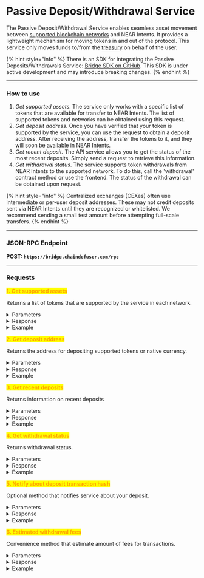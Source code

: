 # Passive Deposit/Withdrawal Service

The Passive Deposit/Withdrawal Service enables seamless asset movement between [supported blockchain networks](../chain-address-support.md) and NEAR Intents. It provides a lightweight mechanism for moving tokens in and out of the protocol. This service only moves funds to/from the [treasury](../treasury-addresses.md) on behalf of the user.

{% hint style="info" %}
There is an SDK for integrating the Passive Deposits/Withdrawals Service: [Bridge SDK on GitHub](https://github.com/defuse-protocol/sdk-monorepo/tree/main/packages/bridge-sdk). This SDK is under active development and may introduce breaking changes.
{% endhint %}

***

### How to use

1. _Get supported assets_. The service only works with a specific list of tokens that are available for transfer to NEAR Intents. The list of supported tokens and networks can be obtained using this request.
2. _Get deposit address._ Once you have verified that your token is supported by the service, you can use the request to obtain a deposit address. After receiving the address, transfer the tokens to it, and they will soon be available in NEAR Intents.
3. _Get recent deposit._ The API service allows you to get the status of the most recent deposits. Simply send a request to retrieve this information.
4. _Get withdrawal status_. The service supports token withdrawals from NEAR Intents to the supported network. To do this, call the 'withdrawal' contract method or use the frontend. The status of the withdrawal can be obtained upon request.

{% hint style="info" %}
Centralized exchanges (CEXes) often use intermediate or per-user deposit addresses. These may not credit deposits sent via NEAR Intents until they are recognized or whitelisted. We recommend sending a small test amount before attempting full-scale transfers.
{% endhint %}

***

### **JSON-RPC Endpoint**

**POST: `https://bridge.chaindefuser.com/rpc`**

***

### Requests

<mark style="color:orange;">**1. Get supported assets**</mark>

Returns a list of tokens that are supported by the service in each network.

<details>

<summary>Parameters</summary>

* `[]chains` - chain filter.

</details>

<details>

<summary>Response</summary>

* `[].tokens.defuse_asset_identifier` — unique id of trading asset
* `[].tokens.near_token_id` — unique id of the token in the NEAR blockchain
* `[].tokens.decimals` — trading asset precision. should be used for amount setup during intent creation
* `[].tokens.asset_name` — trading asset name
* `[].tokens.min_deposit_amount` — minimum amount of tokens to trigger transfer process&#x20;
* `[].tokens.min_withdrawal_amount` — minimum amount of tokens to initiate a withdrawal
* `[].tokens.withdrawal_fee` — the fee charged for withdrawing the specified token&#x20;

</details>

<details>

<summary>Example</summary>

```javascript
// Request
{
  "id": 1,
  "jsonrpc": "2.0",
  "method": "supported_tokens",
  "params": [
    {
      "chains": ["CHAIN_TYPE:CHAIN_ID", "..."], //optional
    }
  ]
}

// Response
{
  "jsonrpc": "2.0",
  "id": 1,
  "result": {
   "tokens": [
     {
       "defuse_asset_identifier" : "eth:8453:0x123", //CHAIN_TYPE:CHAIN_ID:ADDRESS
       "near_token_id": "...",
       "decimals" : 18,
       "asset_name" : "PEPE",
       "min_deposit_amount": "100000"
       "min_withdrawal_amount": "10000"
       "withdrawal_fee": "1000"
     },
     // ...
     ]
   }
}
```

</details>



<mark style="color:orange;">**2. Get deposit address**</mark>

Returns the address for depositing supported tokens or native currency.

<details>

<summary>Parameters</summary>

* `account_id` - Defuse user account
* `chain` - network type and chain id. E.g. `eth:42161` for Arbitrum or `btc:mainnet`for Bitcoin.

</details>

<details>

<summary>Response</summary>

* `address` - deposit address
* `chain` - network type and chain id.

</details>

<details>

<summary>Example</summary>

<pre class="language-javascript"><code class="lang-javascript"><strong>//Request
</strong>{
  "jsonrpc": "2.0", 
  "id": 1, 
  "method": "deposit_address", 
  "params": [ 
    {
      "account_id": "user.near",
      "chain": "CHAIN_TYPE:CHAIN_ID"
    }
  ]
}

//Response
{
  "jsonrpc": "2.0",
  "id": 1,
  "result": {
    "address": "0x....",
    "chain": "CHAIN_TYPE:CHAIN_ID"
  }
}
</code></pre>

</details>



<mark style="color:orange;">**3. Get recent deposits**</mark>

Returns information on recent deposits

<details>

<summary>Parameters</summary>

* `account_id` - Defuse user account
* `chain` - network type and chain id.

</details>

<details>

<summary>Response</summary>

* `[].tx_hash` - Transaction hash \[EVM networks only]
* `[].chain` - network type and chain id.
* `[].defuse_asset_identifier` - token identifier
* `[].decimals` - token decimals
* `[].amount` - asset amount
* `[].account_id` - Defuse user account
* `[].address` - deposit address
* `[].status` - deposit status

</details>

<details>

<summary>Example</summary>

<pre class="language-javascript"><code class="lang-javascript">//Request
{
<strong>  "jsonrpc": "2.0", 
</strong>  "id": 1, 
  "method": "recent_deposits", 
  "params": [ 
    {
      "account_id": "user.near",
      "chain": "CHAIN_TYPE:CHAIN_ID"
    }
  ]
}

<strong>//Response
</strong>{
  "jsonrpc": "2.0",
  "id": 1,
  "result": {
    "deposits": [
      {
        "tx_hash": "",
        "chain": "CHAIN_TYPE:CHAIN_ID",
        "defuse_asset_identifier": "eth:8543:0x123",
        "decimals": 18,
        "amount": 10000000000,
        "account_id": "user.near",
        "address": "0x123",
        "status": "COMPLETED" // PENDING, FAILED
      },
    ]
  }
}
</code></pre>

</details>



<mark style="color:orange;">**4. Get withdrawal status**</mark>

Returns withdrawal status.

<details>

<summary>Parameters</summary>

* `withdrawal_hash` - hash of the transaction on NEAR where `ft_burn` event happened on the token contract

</details>

<details>

<summary>Response</summary>

* `status` - withdrawal status
* `data.tx_hash` - NEAR transaction hash
* `data.transfer_tx_hash` - Transfer transaction hash
* `data.chain` - network type and chain id.
* `data.defuse_asset_identifier` - token identifier
* `data.decimals` - token decimals
* `data.amount` - asset amount
* `data.account_id` - Defuse user account
* `data.address` - withdrawal address

</details>

<details>

<summary>Example</summary>

<pre class="language-javascript"><code class="lang-javascript"><strong>
</strong>// Request
{
  "jsonrpc": "2.0", 
  "id": 1, 
  "method": "withdrawal_status", 
  "params": [ 
    {
      "withdrawal_hash": "some_hash",
    }
  ]
}

// Response
{
  "jsonrpc": "2.0",
  "id": 1,
  "result": {
    "status": "COMPLETED" // NOT_FOUND, PENDING, FAILED
    "data": {
      "tx_hash": "some_hash",
      "transfer_tx_hash": "", // if exists
      "chain": "CHAIN_TYPE:CHAIN_ID",
      "defuse_asset_identifier": "eth:8543:0x123",
      "decimals": 18,
      "amount": 10000000000,
      "account_id": "user.near",
      "address": "0x123"
    }
  }
}
</code></pre>

</details>



<mark style="color:orange;">**5. Notify about deposit transaction hash**</mark>

Optional method that notifies service about your deposit.

<details>

<summary>Parameters</summary>

* `deposit_address` - address which you received from service api previously and where you transferred tokens
* `tx_hash`  - hash of your deposit transaction

</details>

<details>

<summary>Response</summary>

* `error`- optional field in case of wrong input

</details>

<details>

<summary>Example</summary>

<pre class="language-javascript"><code class="lang-javascript"><strong>
</strong>// Request
{
  "jsonrpc": "2.0", 
  "id": 1, 
  "method": "notify_deposit", 
  "params": [ 
    {
      "deposit_address": "address",
      "tx_hash": "hash"
    }
  ]
}

// Response
{
  "jsonrpc": "2.0",
  "id": 1
}
</code></pre>

</details>

<mark style="color:orange;">**6. Estimated withdrawal fees**</mark>

Convenience method that estimate amount of fees for transactions.

<details>

<summary>Parameters</summary>

* `chain` - The blockchain network in format {network}:{chainId}
* `token`  - The token identifier for which to estimate withdrawal fees
* `address` - Recepient address

</details>

<details>

<summary>Response</summary>

* `tokenAddress`- The address of the token contract
* `userAddress` - The user's address
* `withdrawalFee` - The estimated fee for withdrawal
* `withdrawalFeeDecimals`- The decimal precision of the withdrawal fee
* `token`- Token information details
* `error`- Error message if estimation fails

</details>

<details>

<summary>Example</summary>

<pre class="language-javascript"><code class="lang-javascript"><strong>
</strong>// Request
{
  "jsonrpc": "2.0",
  "id": 1,
  "method": "withdrawal_estimate",
  "params": [
    {
      "chain": "eth:1",
      "token": "eth.omft.near",
      "address": "0x456def..."
    }
  ]
}

// Response
{
  "jsonrpc": "2.0",
  "id": 1,
  "result": {
    "tokenAddress": "0x123abc...",
    "userAddress": "0x456def...",
    "withdrawalFee": "12500000000000000",
    "withdrawalFeeDecimals": 18,
    "token": {
      "defuse_asset_identifier": "0x123abc...",
      "near_token_id": "eth.omft.near",
      "decimals": 18,
      "asset_name": "ETH",
      "min_deposit_amount": 0.001
    }
  }
}
</code></pre>

</details>
